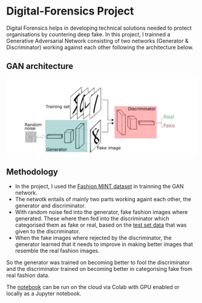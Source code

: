 # Digital-Forensics Project

Digital Forensics helps in developing technical solutions needed to protect organisations by countering deep fake. In this project, I trainned a Generative Adversarial Network consisting of two networks (Generator & Discriminator) working against each other following the architecture below.
## GAN architecture

![GAN](GAN.JPG)

## Methodology
* In the project, I used the [Fashion MINT dataset](https://www.kaggle.com/datasets/zalando-research/fashionmnist) in trainning the GAN network.
* The netwotk entails of mainly two parts working againt each other, the generator and discriminator.
* With random noise fed into the generator, fake fashion images where generated. These where then fed into the discriminator which categorised them as fake or real, based on the [test set data](https://www.kaggle.com/datasets/zalando-research/fashionmnist?select=fashion-mnist_test.csv) that was given to the discriminator.
* When the fake images where rejected by the discriminator, the generator learned that it needs to improve in making better images that resemble the real fashion images.

So the generator was trained on becoming better to fool the discriminator and the discriminator trained on becoming better in categorising fake from real fashion data.

The [notebook](digital_forensics_project.py) can be run on the cloud via Colab with GPU enabled or locally as a Jupyter notebook.

